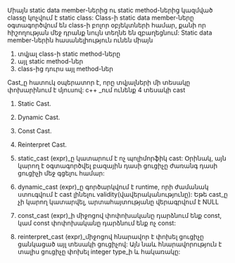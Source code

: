 Միայն static data member-ներից ու static method-ներից կազմված
classը կոչվում է static class:
Class-ի static data member-ները օգտագործվում են class-ի բոլոր
օբյեկտների համար, քանի որ հիշողության մեջ դրանք նույն տեղնե են զբաղեցնում:
Static data member-ներին հասանելիություն ունեն միայն
1) տվյալ class-ի static method-ները
2) այլ static method-ներ
3) class-ից դուրս այլ method-ներ

Cast_ը հատուկ օպերատոր է, որը տվյալների մի տեսակը փոխարինում է մյուսով:
c++ _ում ունենք 4 տեսակի cast
1) Static Cast.
2) Dynamic Cast.
3) Const Cast.
4) Reinterpret Cast.

1) static_cast<type> (expr)_ը կատարում է ոչ պոլիմորֆիկ cast: Օրինակ, այն կարող է օգտագործվել բազային դասի ցուցիչը ժառանգ դասի ցուցիչի մեջ գցելու համար:

2) dynamic_cast<type> (expr)_ը գործարկվում է runtime, որի ժամանակ ստուգվում է cast լինելու validity(վավերականությունը): Եթե cast_ը չի կարող կատարվել, արտահայտությանը վերագրվում է NULL

3) const_cast<type> (expr)_ի միջոցով փոփոխականը դարձնում ենք const, կամ const փոփոխականը դարձնում ենք ոչ const:

4) reinterpret_cast<type> (expr)_միջոցով հնարավոր է փոխել ցուցիչը ցանկացած այլ տեսակի ցուցիչով: Այն նաև հնարավորություն է տալիս ցուցիչը փոխել  integer type_ի և հակառակը: 
